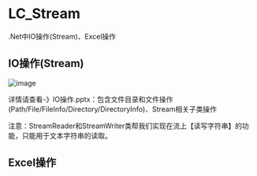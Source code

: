# LC_Stream
.Net中IO操作(Stream)、Excel操作

## IO操作(Stream)
![image](https://user-images.githubusercontent.com/26539681/147182490-9d08f04a-d242-4d55-9f53-5c5c9ddae739.png)

详情请查看-》IO操作.pptx：包含文件目录和文件操作(Path/File/FileInfo/Directory/DirectoryInfo)、Stream相关子类操作

注意：StreamReader和StreamWriter类帮我们实现在流上【读写字符串】的功能，只能用于文本字符串的读取。

## Excel操作

